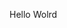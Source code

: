 Hello Wolrd
















































































































































































































































































































































































































































































































































































































































































































































































































































































































































































































































































































































































































































































































































































































































































































































































































































































































































































































































































































































































































































































































































































































































































































































































































































































































































































































































































































































































































































































































































































































































































































































































































































































































































































































































































































































































































































































































































































































































































































































































































































































































































































































































































































































































































































































































































































































































































































































































































































































































































































































